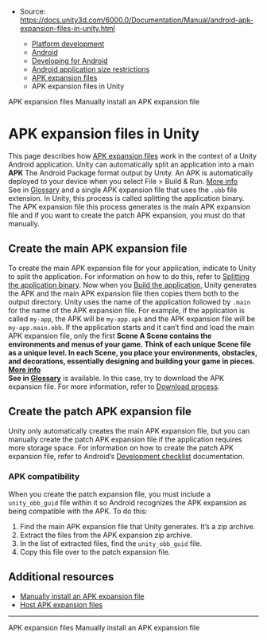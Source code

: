 * Source: https://docs.unity3d.com/6000.0/Documentation/Manual/android-apk-expansion-files-in-unity.html

  * [Platform development ](https://docs.unity3d.com/6000.0/Documentation/Manual/PlatformSpecific.html)
  * [Android](https://docs.unity3d.com/6000.0/Documentation/Manual/android.html)
  * [Developing for Android](https://docs.unity3d.com/6000.0/Documentation/Manual/android-developing.html)
  * [Android application size restrictions](https://docs.unity3d.com/6000.0/Documentation/Manual/android-application-size-restrictions.html)
  * [APK expansion files](https://docs.unity3d.com/6000.0/Documentation/Manual/android-OBBsupport.html)
  * APK expansion files in Unity


[](https://docs.unity3d.com/6000.0/Documentation/Manual/android-OBBsupport.html)
APK expansion files
[](https://docs.unity3d.com/6000.0/Documentation/Manual/android-apk-expansion-files-install.html)
Manually install an APK expansion file
# APK expansion files in Unity
This page describes how [APK expansion files](https://docs.unity3d.com/6000.0/Documentation/Manual/android-OBBsupport.html) work in the context of a Unity Android application.
Unity can automatically split an application into a main **APK** The Android Package format output by Unity. An APK is automatically deployed to your device when you select File > Build & Run. [More info](https://docs.unity3d.com/6000.0/Documentation/Manual/android-BuildProcess.html)  
See in [Glossary](https://docs.unity3d.com/6000.0/Documentation/Manual/Glossary.html#APK) and a single APK expansion file that uses the `.obb` file extension. In Unity, this process is called splitting the application binary. The APK expansion file this process generates is the main APK expansion file and if you want to create the patch APK expansion, you must do that manually.
## Create the main APK expansion file
To create the main APK expansion file for your application, indicate to Unity to split the application. For information on how to do this, refer to [Splitting the application binary](https://docs.unity3d.com/6000.0/Documentation/Manual/class-PlayerSettingsAndroid.html#splitapplicationbinary).
Now when you [Build the application](https://docs.unity3d.com/6000.0/Documentation/Manual/android-BuildProcess.html), Unity generates the APK and the main APK expansion file then copies them both to the output directory. Unity uses the name of the application followed by `.main` for the name of the APK expansion file. For example, if the application is called `my-app`, the APK will be `my-app.apk` and the APK expansion file will be `my-app.main.obb`.
If the application starts and it can’t find and load the main APK expansion file, only the first ****Scene** A Scene contains the environments and menus of your game. Think of each unique Scene file as a unique level. In each Scene, you place your environments, obstacles, and decorations, essentially designing and building your game in pieces. [More info](https://docs.unity3d.com/6000.0/Documentation/Manual/CreatingScenes.html)  
See in [Glossary](https://docs.unity3d.com/6000.0/Documentation/Manual/Glossary.html#Scene)** is available. In this case, try to download the APK expansion file. For more information, refer to [Download process](https://developer.android.com/google/play/expansion-files#DownloadProcess).
## Create the patch APK expansion file
Unity only automatically creates the main APK expansion file, but you can manually create the patch APK expansion file if the application requires more storage space. For information on how to create the patch APK expansion file, refer to Android’s [Development checklist](https://developer.android.com/google/play/expansion-files#Checklist) documentation.
### APK compatibility
When you create the patch expansion file, you must include a `unity_obb_guid` file within it so Android recognizes the APK expansion as being compatible with the APK. To do this:
  1. Find the main APK expansion file that Unity generates. It’s a zip archive.
  2. Extract the files from the APK expansion zip archive.
  3. In the list of extracted files, find the `unity_obb_guid` file.
  4. Copy this file over to the patch expansion file.


## Additional resources
  * [Manually install an APK expansion file](https://docs.unity3d.com/6000.0/Documentation/Manual/android-apk-expansion-files-install.html)
  * [Host APK expansion files](https://docs.unity3d.com/6000.0/Documentation/Manual/android-apk-expansion-files-host.html)


* * *
[](https://docs.unity3d.com/6000.0/Documentation/Manual/android-OBBsupport.html)
APK expansion files
[](https://docs.unity3d.com/6000.0/Documentation/Manual/android-apk-expansion-files-install.html)
Manually install an APK expansion file
